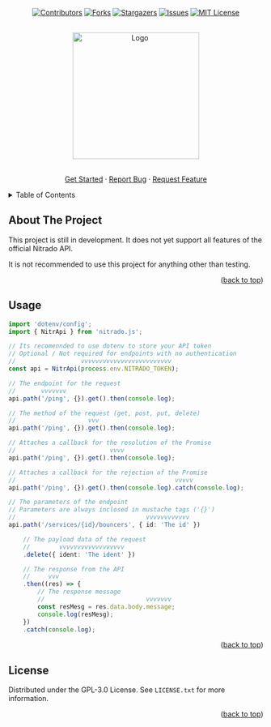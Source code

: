 <div id="top"></div>

<!-- PROJECT SHIELDS -->

  <div align="center">

[![Contributors][contributors-shield]][contributors-url]
[![Forks][forks-shield]][forks-url]
[![Stargazers][stars-shield]][stars-url]
[![Issues][issues-shield]][issues-url]
[![MIT License][license-shield]][license-url]

</div>

<!-- PROJECT LOGO -->

<br />
<div align="center">
  <a>
    <img src="https://cdn.discordapp.com/attachments/754460402729091212/964958946651693086/IMG_1775.png" alt="Logo"  height="250">
  </a>
<p align="center">
    <br />
    <a href="https://github.com/cainthebest/nitrado.js">Get Started</a>
    ·
    <a href="https://github.com/cainthebest/nitrado.js/issues">Report Bug</a>
    ·
    <a href="https://github.com/cainthebest/nitrado.js/issues">Request Feature</a>
  </p>
</div>

<!-- TABLE OF CONTENTS -->

<details>
  <summary>Table of Contents</summary>
  <ol>
    <li><a href="#about-the-project">About The Project</a></li>
    <li><a href="#usage">Usage</a></li>
    <li><a href="#license">License</a></li>

  </ol>
</details>

<!-- ABOUT THE PROJECT -->

## About The Project

This project is still in development.
It does not yet support all features of the official Nitrado API.

It is not recommended to use this project for anything other than testing.

<p align="right">(<a href="#top">back to top</a>)</p>

<!-- USAGE EXAMPLES -->

## Usage

```ts
import 'dotenv/config';
import { NitrApi } from 'nitrado.js';

// Its recomennded to use dotenv to store your API token
// Optional / Not required for endpoints with no authentication
//                  vvvvvvvvvvvvvvvvvvvvvvvvv
const api = NitrApi(process.env.NITRADO_TOKEN);

// The endpoint for the request
//       vvvvvvv
api.path('/ping', {}).get().then(console.log);

// The method of the request (get, post, put, delete)
//                    vvv
api.path('/ping', {}).get().then(console.log);

// Attaches a callback for the resolution of the Promise
//                          vvvv
api.path('/ping', {}).get().then(console.log);

// Attaches a callback for the rejection of the Promise
//                                            vvvvv
api.path('/ping', {}).get().then(console.log).catch(console.log);

// The parameters of the endpoint
// Parameters are always inclosed in mustache tags ('{}')
//                                    vvvvvvvvvvvv
api.path('/services/{id}/bouncers', { id: 'The id' })

    // The payload data of the request
    //        vvvvvvvvvvvvvvvvvv
    .delete({ ident: 'The ident' })

    // The response from the API
    //     vvv
    .then((res) => {
        // The response message
        //                            vvvvvvv
        const resMesg = res.data.body.message;
        console.log(resMesg);
    })
    .catch(console.log);
```

<p align="right">(<a href="#top">back to top</a>)</p>

<!-- LICENSE -->

## License

Distributed under the GPL-3.0 License. See `LICENSE.txt` for more information.

<p align="right">(<a href="#top">back to top</a>)</p>

<!-- MARKDOWN LINKS & IMAGES -->
<!-- https://www.markdownguide.org/basic-syntax/#reference-style-links -->

[contributors-shield]: https://img.shields.io/github/contributors/cainthebest/nitrado.js.svg?style=for-the-badge
[contributors-url]: https://github.com/cainthebest/nitrado.js/graphs/contributors
[forks-shield]: https://img.shields.io/github/forks/cainthebest/nitrado.js.svg?style=for-the-badge
[forks-url]: https://github.com/cainthebest/nitrado.js/network/members
[stars-shield]: https://img.shields.io/github/stars/cainthebest/nitrado.js.svg?style=for-the-badge
[stars-url]: https://github.com/cainthebest/nitrado.js/stargazers
[issues-shield]: https://img.shields.io/github/issues/cainthebest/nitrado.js.svg?style=for-the-badge
[issues-url]: https://github.com/othneildrew/cainthebest/nitrado.js/issues
[license-shield]: https://img.shields.io/github/license/cainthebest/nitrado.js.svg?style=for-the-badge
[license-url]: https://github.com/cainthebest/nitrado.js/blob/master/LICENSE.txt
